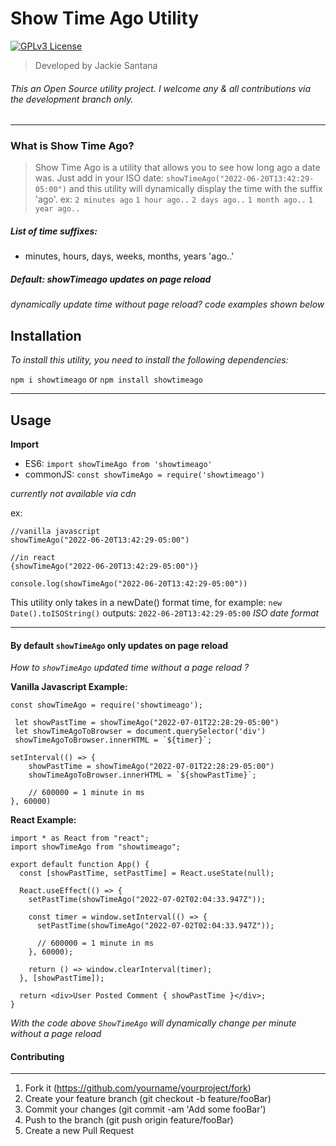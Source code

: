 # Show Time Ago Utility
[![GPLv3 License](https://img.shields.io/badge/License-GPL%20v3-yellow.svg)](https://opensource.org/licenses/)

> Developed by Jackie Santana

###### This an Open Source utility project. I welcome any & all contributions via the development branch only.
---

### What is Show Time Ago?
> Show Time Ago is a utility that allows you to see how long ago a date was. Just add in your ISO date: `showTimeAgo("2022-06-20T13:42:29-05:00")` and this utility will dynamically display the time with the suffix 'ago'. ex: `2 minutes ago` `1 hour ago..` `2 days ago..` `1 month ago..` `1 year ago..`

##### List of time suffixes:
- minutes, hours, days, weeks, months, years 'ago..'

##### Default: showTimeago updates on page reload
 _dynamically update time without page reload? code examples shown below_

## Installation
 _To install this utility, you need to install the following dependencies:_

`npm i showtimeago` or `npm install showtimeago`

___
## Usage

**Import**

- ES6: `import showTimeAgo from 'showtimeago'`
- commonJS: `const showTimeAgo = require('showtimeago')`

_currently not available via cdn_

ex:
```
//vanilla javascript
showTimeAgo("2022-06-20T13:42:29-05:00")

//in react
{showTimeAgo("2022-06-20T13:42:29-05:00")}

console.log(showTimeAgo("2022-06-20T13:42:29-05:00"))
```

This utility only takes in a newDate() format time, for example: 
`new Date().toISOString()` 
outputs: `2022-06-20T13:42:29-05:00` _ISO date format_

---
#### By default `showTimeAgo` only updates on page reload

_How to `showTimeAgo` updated time without a page reload ?_

**Vanilla Javascript Example:**

```
const showTimeAgo = require('showtimeago');

 let showPastTime = showTimeAgo("2022-07-01T22:28:29-05:00")
 let showTimeAgoToBrowser = document.querySelector('div')
 showTimeAgoToBrowser.innerHTML = `${timer}`;

setInterval(() => {
    showPastTime = showTimeAgo("2022-07-01T22:28:29-05:00")
    showTimeAgoToBrowser.innerHTML = `${showPastTime}`;

    // 600000 = 1 minute in ms
}, 60000)
```

**React Example:**
```
import * as React from "react";
import showTimeAgo from "showtimeago";

export default function App() {
  const [showPastTime, setPastTime] = React.useState(null);

  React.useEffect(() => {
    setPastTime(showTimeAgo("2022-07-02T02:04:33.947Z"));

    const timer = window.setInterval(() => {
      setPastTime(showTimeAgo("2022-07-02T02:04:33.947Z"));

      // 600000 = 1 minute in ms
    }, 60000);

    return () => window.clearInterval(timer);
  }, [showPastTime]);

  return <div>User Posted Comment { showPastTime }</div>;
}

```
_With the code above `ShowTimeAgo` will dynamically change per minute without a page reload_

#### Contributing
***
1) Fork it (https://github.com/yourname/yourproject/fork)
2) Create your feature branch (git checkout -b feature/fooBar)
3) Commit your changes (git commit -am 'Add some fooBar')
4) Push to the branch (git push origin feature/fooBar)
5) Create a new Pull Request
